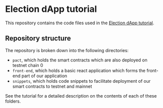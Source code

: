 # Election dApp tutorial

This repository contains the code files used in the [Election dApp tutorial](https://github.com/kadena-community/docs/blob/master/guides/building-a-voting-dapp.md).

## Repository structure

The repository is broken down into the following directories:

* `pact`, which holds the smart contracts which are also deployed on testnet chain 0
* `front-end`, which holds a basic react application which forms the front-end part of our application
* `snippets`, which holds code snippets to facilitate deployment of our smart contracts to testnet and mainnet

See the tutorial for a detailed description on the contents of each of these folders.